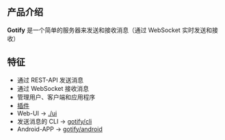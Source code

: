 ## 产品介绍

**Gotify** 是一个简单的服务器来发送和接收消息（通过 WebSocket 实时发送和接收）

## 特征

- 通过 REST-API 发送消息
- 通过 WebSocket 接收消息
- 管理用户、客户端和应用程序
- [插件](https://gotify.net/docs/plugin)
- Web-UI -> [./ui](https://github.com/gotify/server/tree/master/ui)
- 发送消息的 CLI -> [gotify/cli](https://github.com/gotify/cli)
- Android-APP -> [gotify/android](https://github.com/gotify/android)
